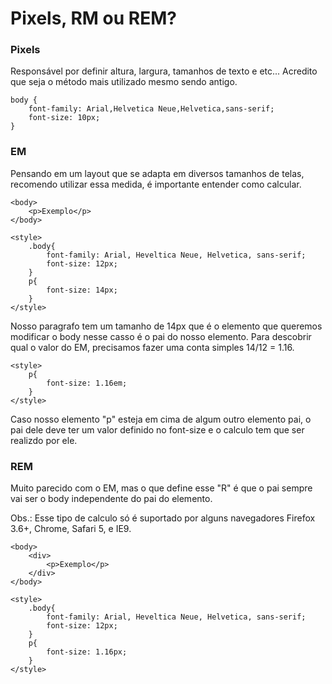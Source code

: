 # Pixels, RM ou REM?



### Pixels

Responsável por definir altura, largura, tamanhos de texto e etc... Acredito que seja o método mais utilizado mesmo sendo antigo.

	body {
		font-family: Arial,Helvetica Neue,Helvetica,sans-serif;
		font-size: 10px;
	}

### EM

Pensando em um layout que se adapta em diversos tamanhos de telas, recomendo utilizar essa medida, é importante entender como calcular.

    <body>
	    <p>Exemplo</p>
    </body>

    <style>
	    .body{
		    font-family: Arial, Heveltica Neue, Helvetica, sans-serif;
		    font-size: 12px;
	    }
	    p{
		    font-size: 14px;
	    }
    </style>
  
Nosso paragrafo tem um tamanho de 14px que é o elemento que queremos modificar o body nesse casso é o pai do nosso elemento. Para descobrir qual o valor do EM, precisamos fazer uma conta simples 14/12 = 1.16.

    <style>
	    p{
		    font-size: 1.16em;
	    }
    </style>

Caso nosso elemento "p" esteja em cima de algum outro elemento pai, o pai dele deve ter um valor definido no font-size e o calculo tem que ser realizdo por ele.

### REM

Muito parecido com o EM, mas o que define esse "R" é que o pai sempre vai ser o body independente do pai do elemento.

Obs.: Esse tipo de calculo só é suportado por alguns navegadores Firefox 3.6+, Chrome, Safari 5, e IE9.

    <body>
	    <div>
		    <p>Exemplo</p>
		</div>
    </body>

    <style>
	    .body{
		    font-family: Arial, Heveltica Neue, Helvetica, sans-serif;
		    font-size: 12px;
	    }
	    p{
		    font-size: 1.16px;
	    }
    </style>